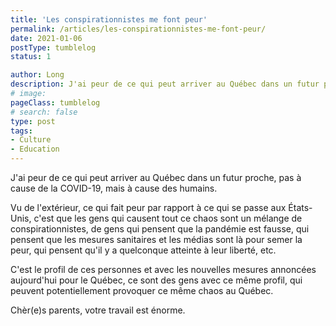 ```yaml
---
title: 'Les conspirationnistes me font peur'
permalink: /articles/les-conspirationnistes-me-font-peur/
date: 2021-01-06
postType: tumblelog
status: 1

author: Long
description: J'ai peur de ce qui peut arriver au Québec dans un futur proche, pas à cause de la COVID-19, mais à cause des humains.
# image:
pageClass: tumblelog
# search: false
type: post
tags:
- Culture
- Education
---
```


J'ai peur de ce qui peut arriver au Québec dans un futur proche, pas à cause de la COVID-19, mais à cause des humains.

Vu de l'extérieur, ce qui fait peur par rapport à ce qui se passe aux États-Unis, c'est que les gens qui causent tout ce chaos sont un mélange de conspirationnistes, de gens qui pensent que la pandémie est fausse, qui pensent que les mesures sanitaires et les médias sont là pour semer la peur, qui pensent qu'il y a quelconque atteinte à leur liberté, etc.

C'est le profil de ces personnes et avec les nouvelles mesures annoncées aujourd'hui pour le Québec, ce sont des gens avec ce même profil, qui peuvent potentiellement provoquer ce même chaos au Québec.

Chèr(e)s parents, votre travail est énorme.
